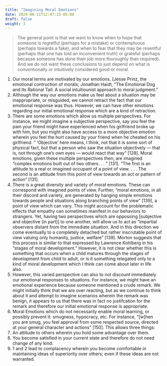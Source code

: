 ```yaml
---
title: "Imagining Moral Emotions"
date: 2024-06-11T12:47:23-05:00
draft: false
weight: 3
---
```


> The general point is that we want to know when to hope that someone is regretful (perhaps for a mistake) or contemptuous (perhaps towards a fake), and when to fear that they may be resentful (perhaps that one has told an inconvenient truth) or grateful (perhaps because someone has done their job more thoroughly than required). And we do not want these conclusions to just depend on what is conventionally or intuitively considered good or moral.

1. Our moral terms are motivated by our emotions. [Jesse Prinz, the emotional contruction of morals;
Jonathan Haidt, “The Emotional Dog and Its Rational Tail: A social intuitiounist approach to moral
judgment.”
2. Although the way our emotions make us feel about a situation may be inappropriate, or misguided, we
cannot retract the fact that our emotional response was thus. However, we can have other emotions
regarding our initial emotional response which are a kind of retraction.
3. There are some emotions which allow us multiple perspectives. For instance, we might imagine a
subjective perspective, say you feel the pain your friend might have experienced when his girlfriend
broke up with him, but you might also have access to a more objective emotion wherein you feel the
hurt caused by your friend when he cheated on his girlfriend. “ ‘Objective’ here means, I think, not
that it is some sort of physical fact, but that a person who saw the situation objectively — that is,
not through one’s own eyes — would react that way” [128]. Moral emotions, given these multiple
perspectives then, are imagined “complex emotions built out of two others. . . ” [131]. “The first is an
attitude to a real or imagined occupant of a point of view. . . . The second is an attitude from this
point of view towards an act or pattern of action” [131].
4. There is a great diversity and variety of moral emotions. These can correspond with imagined points
of view. Further, “moral emotions, in all their discord and variety, are generated by hanging simple
emotions towards people and situations along branching points of view” [139], a point of view which
can vary. This might account for the problematic effects that empathy can sometimes manifest in our
behaviors to strangers. Yet, having two perspectives which are oppossing [subjective and objective (in
part)] to one another, will allow us to act as “impartial observers distant from the immediate situation.
And in this direction we come eventually to a completely detached but rather inscrutable point of
view valuing only humanity, justice, welfare” [139]. Morton suggests that this process is similar to that
expressed by Lawrence Kohlberg in his “stages of moral development.” However, it is not clear whether
this is something that occurs when a child matures through the stages of development from child to adult, or is it something relegated only to a kind of moral development which I think can come about
later in life also.
5. However, this varied perspective can also to not discount immediately our emotional responses to
situations. For instance, we might have an emotional experience because someone mentioned a crude
remark. We might initially think that we are over reacting, but as we continue to think about it and
attempt to imagine scenarios wherein the remark was benign, it appears to us that there was in fact no
justifcation for the remark and therefore our initial emotional response is appropriate.
6. Moral Emotions which do not necessarily enable moral learning, or possibly prevent it: smugness,
hypocracy, etc. For instance, “[w]hen you are smug, you feel approval from some respected source,
directed at your general character and actions” [150]. This allows three things:
7. An attitude to others wherein you hold some advantage over them.
8. You become satisfied in your current state and therefore do not need change of any kind.
9. 1 and 2 lead to complacency wherein you become comfortable in maintaining ideas of superiority
over others; even if these ideas are not warranted.

